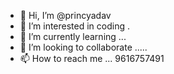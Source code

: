 - 👋 Hi, I’m @princyadav
- 👀 I’m interested in  coding . 
- 🌱 I’m currently learning ...
- 💞️ I’m looking to collaborate .....
- 📫 How to reach me ... 9616757491

<!---
princyadav/princyadav is a ✨ special ✨ repository because its `README.md` (this file) appears on your GitHub profile.
You can click the Preview link to take a look at your changes.
--->
